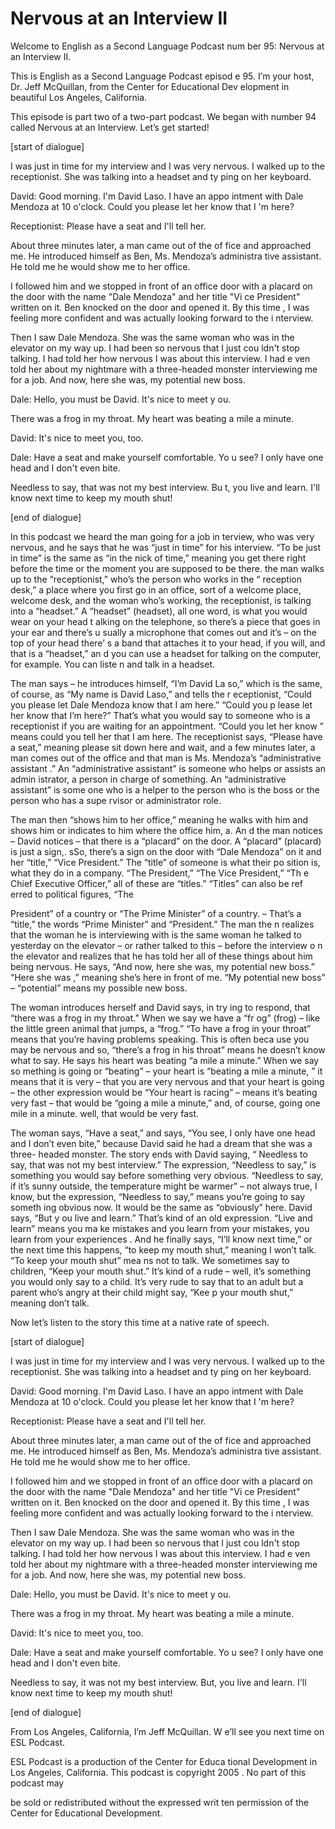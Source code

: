 # Nervous at an Interview II

Welcome to English as a Second Language Podcast num ber 95:  Nervous at an Interview II.

This is English as a Second Language Podcast episod e 95. I’m your host, Dr. Jeff McQuillan, from the Center for Educational Dev elopment in beautiful Los Angeles, California.

This episode is part two of a two-part podcast. We began with number 94 called Nervous at an Interview. Let’s get started!

[start of dialogue]

I was just in time for my interview and I was very nervous. I walked up to the receptionist. She was talking into a headset and ty ping on her keyboard.

David: Good morning. I'm David Laso. I have an appo intment with Dale Mendoza at 10 o'clock. Could you please let her know that I 'm here?

Receptionist: Please have a seat and I'll tell her.

About three minutes later, a man came out of the of fice and approached me. He introduced himself as Ben, Ms. Mendoza’s administra tive assistant. He told me he would show me to her office.

I followed him and we stopped in front of an office  door with a placard on the door with the name "Dale Mendoza" and her title "Vi ce President" written on it. Ben knocked on the door and opened it. By this time , I was feeling more confident and was actually looking forward to the i nterview.

Then I saw Dale Mendoza. She was the same woman who  was in the elevator on my way up. I had been so nervous that I just cou ldn't stop talking. I had told her how nervous I was about this interview. I had e ven told her about my nightmare with a three-headed monster interviewing me for a job. And now, here she was, my potential new boss.

Dale: Hello, you must be David. It's nice to meet y ou.

There was a frog in my throat. My heart was beating  a mile a minute.

David: It's nice to meet you, too.

Dale: Have a seat and make yourself comfortable. Yo u see? I only have one head and I don't even bite.

Needless to say, that was not my best interview. Bu t, you live and learn. I'll know next time to keep my mouth shut!

[end of dialogue]

In this podcast we heard the man going for a job in terview, who was very nervous, and he says that he was “just in time” for  his interview. “To be just in time” is the same as “in the nick of time,” meaning  you get there right before the time or the moment you are supposed to be there. the man walks up to the “receptionist,” who’s the person who works in the “ reception desk,” a place where you first go in an office, sort of a welcome place,  welcome desk, and the woman who’s working, the receptionist, is talking into a “headset.” A “headset” (headset), all one word, is what you would wear on your head t alking on the telephone, so there’s a piece that goes in your ear and there’s u sually a microphone that comes out and it’s – on the top of your head there’ s a band that attaches it to your head, if you will, and that is a “headset,” an d you can use a headset for talking on the computer, for example. You can liste n and talk in a headset.

The man says – he introduces himself, “I’m David La so,” which is the same, of course, as “My name is David Laso,” and tells the r eceptionist, “Could you please let Dale Mendoza know that I am here.” “Could you p lease let her know that I’m here?” That’s what you would say to someone who is a receptionist if you are waiting for an appointment. “Could you let her know ” means could you tell her that I am here. The receptionist says, “Please have  a seat,” meaning please sit down here and wait, and a few minutes later, a man comes out of the office and that man is Ms. Mendoza’s “administrative assistant .” An “administrative assistant” is someone who helps or assists an admin istrator, a person in charge of something. An “administrative assistant” is some one who is a helper to the person who is the boss or the person who has a supe rvisor or administrator role.

The man then “shows him to her office,” meaning he walks with him and shows him or indicates to him where the office him, a. An d the man notices – David notices – that there is a “placard” on the door. A “placard” (placard) is just a sign,. sSo, there’s a sign on the door with “Dale Mendoza”  on it and her “title,” “Vice President.” The “title” of someone is what their po sition is, what they do in a company. “The President,” “The Vice President,” “Th e Chief Executive Officer,” all of these are “titles.” “Titles” can also be ref erred to political figures, “The

President” of a country or “The Prime Minister” of a country. – That’s a “title,” the words “Prime Minister” and “President.” The man the n realizes that the woman he is interviewing with is the same woman he talked  to yesterday on the elevator – or rather talked to this – before the interview o n the elevator  and realizes that he has told her all of these things about him being  nervous. He says, “And now, here she was, my potential new boss.” “Here she was ,” meaning she’s here in front of me. “My potential new boss” – “potential” means my possible new boss.

The woman introduces herself and David says, in try ing to respond, that “there was a frog in my throat.” When we say we have a “fr og” (frog) – like the little green animal that jumps, a “frog.” “To have a frog in your throat” means that you’re having problems speaking. This is often beca use you may be nervous and so, “there’s a frog in his throat” means he doesn’t  know what to say. He says his heart was beating “a mile a minute.” When we say so mething is going or “beating” – your heart is “beating a mile a minute, ” it means that it is very – that you are very nervous and that your heart is going –  the other expression would be “Your heart is racing” – means it’s beating very  fast – that would be “going a mile a minute,” and, of course, going one mile in a  minute. well, that would be very fast.

The woman says, “Have a seat,” and says, “You see, I only have one head and I don’t even bite,” because David said he had a dream  that she was a three- headed monster. The story ends with David saying, “ Needless to say, that was not my best interview.” The expression, “Needless to say,” is something you would say before something very obvious. “Needless to say, if it’s sunny outside, the temperature might be warmer” – not always true,  I know, but the expression, “Needless to say,” means you’re going to say someth ing obvious now. It would be the same as “obviously” here. David says, “But y ou live and learn.” That’s kind of an old expression. “Live and learn” means you ma ke mistakes and you learn from your mistakes, you learn from your experiences . And he finally says, “I’ll know next time,” or the next time this happens, “to  keep my mouth shut,” meaning I won’t talk. “To keep your mouth shut” mea ns not to talk. We sometimes say to children, “Keep your mouth shut.” It’s kind of a rude – well, it’s something you would only say to a child. It’s very rude to say that to an adult but a parent who’s angry at their child might say, “Kee p your mouth shut,” meaning don’t talk.

Now let’s listen to the story this time at a native  rate of speech.

[start of dialogue]

I was just in time for my interview and I was very nervous. I walked up to the receptionist. She was talking into a headset and ty ping on her keyboard.

David: Good morning. I'm David Laso. I have an appo intment with Dale Mendoza at 10 o'clock. Could you please let her know that I 'm here?

Receptionist: Please have a seat and I'll tell her.

About three minutes later, a man came out of the of fice and approached me. He introduced himself as Ben, Ms. Mendoza’s administra tive assistant. He told me he would show me to her office.

I followed him and we stopped in front of an office  door with a placard on the door with the name "Dale Mendoza" and her title "Vi ce President" written on it. Ben knocked on the door and opened it. By this time , I was feeling more confident and was actually looking forward to the i nterview.

Then I saw Dale Mendoza. She was the same woman who  was in the elevator on my way up. I had been so nervous that I just cou ldn't stop talking. I had told her how nervous I was about this interview. I had e ven told her about my nightmare with a three-headed monster interviewing me for a job. And now, here she was, my potential new boss.

Dale: Hello, you must be David. It's nice to meet y ou.

There was a frog in my throat. My heart was beating  a mile a minute.

David: It's nice to meet you, too.

Dale: Have a seat and make yourself comfortable. Yo u see? I only have one head and I don't even bite.

Needless to say, it was not my best interview. But,  you live and learn. I'll know next time to keep my mouth shut!

[end of dialogue]

From Los Angeles, California, I’m Jeff McQuillan. W e’ll see you next time on ESL Podcast.

ESL Podcast is a production of the Center for Educa tional Development in Los Angeles, California. This podcast is copyright 2005 . No part of this podcast may

be sold or redistributed without the expressed writ ten permission of the Center for Educational Development.

